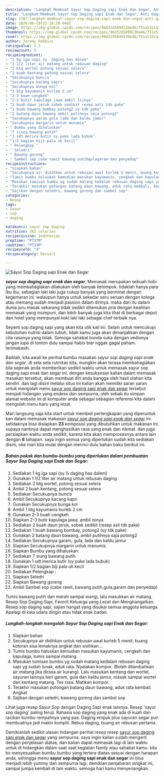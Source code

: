 ```yaml
---
description: "Langkah Membuat Sayur Sop Daging sapi Enak dan Segar, Anti Gagal"
title: "Langkah Membuat Sayur Sop Daging sapi Enak dan Segar, Anti Gagal"
slug: 1787-langkah-membuat-sayur-sop-daging-sapi-enak-dan-segar-anti-gagal
date: 2020-06-18T22:18:20.048Z
image: https://img-global.cpcdn.com/recipes/96d32d589913be46/751x532cq70/sayur-sop-daging-sapi-enak-dan-segar-foto-resep-utama.jpg
thumbnail: https://img-global.cpcdn.com/recipes/96d32d589913be46/751x532cq70/sayur-sop-daging-sapi-enak-dan-segar-foto-resep-utama.jpg
cover: https://img-global.cpcdn.com/recipes/96d32d589913be46/751x532cq70/sayur-sop-daging-sapi-enak-dan-segar-foto-resep-utama.jpg
author: Jeremy Robbins
ratingvalue: 3.3
reviewcount: 5
recipeingredient:
- "1 kg iga sapi sy  daging has dalem"
- "1 1/2 liter air matang untuk rebusan daging"
- "2 btg wortel potong sesuai selera"
- "2 buah kentang potong sesuai selera"
- "Secukupnya buncis"
- "Secukupnya kacang kapri"
- "Secukupnya bunga kol"
- "1 btg kayumanis kurleb 2 cm"
- "2-3 buah cengkeh"
- "2-3 butir kapulaga jawa ambil isinya"
- "2 buah daun jeruk sobek sedikit resep asli tdk pake"
- "1 buah bawang bombay potong2 sy tdk pake"
- "2 batang daun bawang ambil putihnya saja potong2"
- "Secukupnya garam gula lada dan kaldu jamur"
- "Secukupnya margarin untuk menumis"
- " Bumbu yang dihaluskan"
- "7 siung bawang putih"
- "1 sdt merica butir sy pake lada bubuk"
- "1/2 bagian biji pala uk kecil"
- " Pelengkap "
- " Seledri"
- " Bawang goreng"
- " Sambel sop cabe rawit bawang putihgulagaram dan penyedap"
recipeinstructions:
- "Siapkan bahan"
- "Secukupnya air didihkan untuk rebusan awal kurleb 5 menit, buang kotoran sisa lemaknya angkat dan sisihkan..."
- "Tumis bumbu haluskan kemudian masukan kayumanis, cengkeh dan kapulaga, tumis sampai matang."
- "Masukan tumisan bumbu yg sudah matang kedalam rebusan daging sapi yg sudah lunak, aduk rata. Nyalakan kompor. (Boleh ditambahkan air matang jika dirasa air kurang). Lalu masukan kentang dan wortel, sayuran lainnya beri garam, gula dan kaldu jamur, masak sampai wortel dan kentang matang. Tes rasa. Matikan kompor."
- "Terakhir masukan potongan batang daun bawang, aduk rata kembali. Angkat"
- "Sajikan dengan seledri, bawang goreng dan sambel sop"
categories:
- Resep
tags:
- sayur
- sop
- daging

katakunci: sayur sop daging 
nutrition: 262 calories
recipecuisine: Indonesian
preptime: "PT37M"
cooktime: "PT33M"
recipeyield: "4"
recipecategory: Dessert

---
```



![Sayur Sop Daging sapi Enak dan Segar](https://img-global.cpcdn.com/recipes/96d32d589913be46/751x532cq70/sayur-sop-daging-sapi-enak-dan-segar-foto-resep-utama.jpg)

<b><i>sayur sop daging sapi enak dan segar</i></b>, Memasak merupakan sebuah hobi yang membahagiakan dilakukan oleh banyak kelompok. tidaklah hanya para ibu ibu, sebagian laki laki juga cukup banyak yang berminat dengan kegemaran ini. walaupun hanya untuk sekedar seru seruan dengan kolega atau memang sudah menjadi passion dalam dirinya. maka dari itu dalam dunia juru masak sekarang tidak sedikit ditemukan pria dengan keahlian memasak yang mumpuni, dan lebih banyak juga kita lihat di berbagai depot dan hotel yang mempunyai koki laki laki sebagai chef terbaik nya.

Seperti sop daging sapi yang akan kita ulik kali ini. Selain untuk mencukupi kebutuhan nutrisi dalam tubuh, lidah kamu juga akan dimanjakkan dengan cita rasanya yang tidak. Semoga sahabat bunda suka dengan vedionya jangan lupa di tonton dulu sampai habis biar nggak gagal paham. terimakasih.

Baiklah, kita awali ke perihal bumbu masakan <i>sayur sop daging sapi enak dan segar</i>. di sela sela rutinitas kita, mungkin akan terasa membahagiakan bila sejenak anda memberikan sedikit waktu untuk memasak sayur sop daging sapi enak dan segar ini. dengan kesuksesan kalian dalam memasak masakan tersebut, akan membuat diri anda bangga oleh hasil olahan kita sendiri. dan lagi disini melalui situs ini kalian akan memiliki saran saran untuk mengolah menu <u>sayur sop daging sapi enak dan segar</u> tersebut menjadi hidangan yang endess dan sempurna, oleh sebab itu simpan alamat website ini di komputer anda sebagai sebagian referensi kita dalam mengolah menu baru yang lezat.


Mari langsung saja kita start untuk membeli perlengkapan yang diperuntuk kan dalam memasak makanan <u><i>sayur sop daging sapi enak dan segar</i></u> ini. setidaknya bisa disiapkan <b>23</b> komposisi yang dibutuhkan untuk makanan ini. supaya nantinya dapat menghasilkan rasa yang enak dan nikmat. dan juga persiapkan waktu anda sedikit, karena kita akan memprosesnya antara lain dengan <b>6</b> tahapan. saya ingin semua yang diperlukan sudah kita sediakan disini, oke mari kita mulai dengan merinci dulu bahan baku berikut ini.

<!--inarticleads1-->

##### Bahan pokok dan bumbu-bumbu yang diperlukan dalam pembuatan Sayur Sop Daging sapi Enak dan Segar:

1. Sediakan 1 kg iga sapi (sy ¼ daging has dalem)
1. Gunakan 1 1/2 liter air matang untuk rebusan daging
1. Sediakan 2 btg wortel, potong sesuai selera
1. Ambil 2 buah kentang, potong sesuai selera
1. Sediakan Secukupnya buncis
1. Ambil Secukupnya kacang kapri
1. Gunakan Secukupnya bunga kol
1. Ambil 1 btg kayumanis kurleb 2 cm
1. Gunakan 2-3 buah cengkeh
1. Siapkan 2-3 butir kapulaga jawa, ambil isinya
1. Sediakan 2 buah daun jeruk, sobek sedikit (resep asli tdk pake)
1. Sediakan 1 buah bawang bombay, potong2 (sy tdk pake)
1. Gunakan 2 batang daun bawang, ambil putihnya saja potong2
1. Sediakan Secukupnya garam, gula, lada dan kaldu jamur
1. Siapkan Secukupnya margarin untuk menumis
1. Siapkan  Bumbu yang dihaluskan:
1. Sediakan 7 siung bawang putih
1. Gunakan 1 sdt merica butir (sy pake lada bubuk)
1. Siapkan 1/2 bagian biji pala uk kecil
1. Sediakan  Pelengkap :
1. Siapkan  Seledri
1. Siapkan  Bawang goreng
1. Ambil  Sambel sop (cabe rawit, bawang putih,gula,garam dan penyedap)


Tumis bawang putih dan merah sampai wangi, lalu masukkan air matang. Resep Sop Daging Sapi, Favorit Keluarga yang Lezat dan Menghangatkan. Resep sop daging sapi, sajian hangat yang disukai semua anggota keluarga. Apalagi di kala udara dingin atau tidak enak badan. 

<!--inarticleads2-->

##### Langkah-langkah mengolah Sayur Sop Daging sapi Enak dan Segar:

1. Siapkan bahan
1. Secukupnya air didihkan untuk rebusan awal kurleb 5 menit, buang kotoran sisa lemaknya angkat dan sisihkan...
1. Tumis bumbu haluskan kemudian masukan kayumanis, cengkeh dan kapulaga, tumis sampai matang.
1. Masukan tumisan bumbu yg sudah matang kedalam rebusan daging sapi yg sudah lunak, aduk rata. Nyalakan kompor. (Boleh ditambahkan air matang jika dirasa air kurang). Lalu masukan kentang dan wortel, sayuran lainnya beri garam, gula dan kaldu jamur, masak sampai wortel dan kentang matang. Tes rasa. Matikan kompor.
1. Terakhir masukan potongan batang daun bawang, aduk rata kembali. Angkat
1. Sajikan dengan seledri, bawang goreng dan sambel sop


Lihat juga resep Sayur Sop dengan Daging Sapi enak lainnya. Resep &#39;sayur sop daging&#39; paling teruji. Rahasia sop daging yang enak ada di kuah dan racikan bumbu rempahnya yang pas. Daging empuk plus sayuran segar pun membuatnya jadi makin komplit. Rebus daging, buang air rebusan pertama. 

Demikianlah sedikit ulasan hidangan perihal resep resep <u>sayur sop daging sapi enak dan segar</u> yang sempurna. saya ingin kalian sudah mengerti dengan penjelasan diatas, dan kalian dapat memasak lagi di lain waktu untuk di hidangkan dalam saat saat kegiatan family atau sahabat kamu. kita bs menyesuaikan bumbu bumbu yang tertera diatas sesuai dengan harapan anda, sehingga menu <b>sayur sop daging sapi enak dan segar</b> ini bisa menjadi lebih yummy dan sempurna lagi. demikian penjabaran singkat ini, sampai jumpa kembali di lain waktu. semoga hari kamu menyenangkan.
